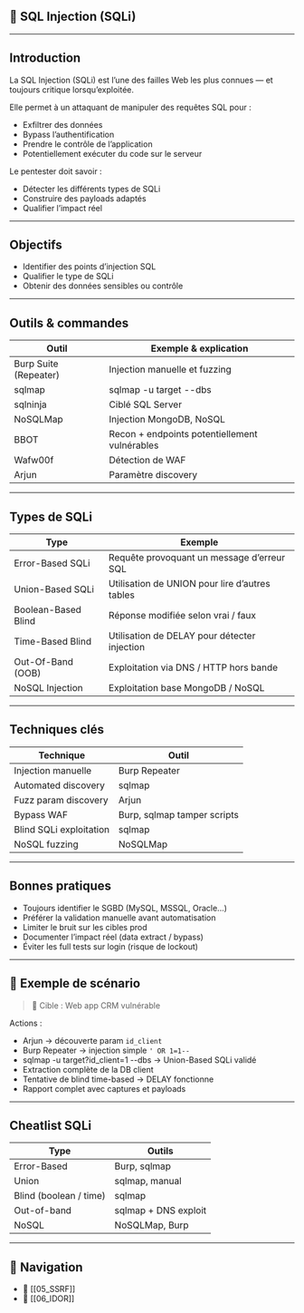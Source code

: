 
## 🐞 SQL Injection (SQLi)

---

## Introduction

La <span class="concept">SQL Injection (SQLi)</span> est l’une des failles Web les plus connues — et toujours critique lorsqu’exploitée.

Elle permet à un attaquant de manipuler des requêtes SQL pour :
- Exfiltrer des données
- Bypass l’authentification
- Prendre le contrôle de l’application
- Potentiellement exécuter du code sur le serveur

Le pentester doit savoir :
- Détecter les différents types de SQLi
- Construire des payloads adaptés
- Qualifier l’impact réel

---

## Objectifs

- <span class="goal">Identifier des points d’injection SQL</span>
- <span class="goal">Qualifier le type de SQLi</span>
- <span class="goal">Obtenir des données sensibles ou contrôle</span>

---

## Outils & commandes

| Outil | Exemple & explication |
|-------|-----------------------|
| <span class="technology">Burp Suite (Repeater)</span> | Injection manuelle et fuzzing |
| <span class="technology">sqlmap</span> | <span class="example">sqlmap -u target --dbs</span> |
| <span class="technology">sqlninja</span> | Ciblé SQL Server |
| <span class="technology">NoSQLMap</span> | Injection MongoDB, NoSQL |
| <span class="technology">BBOT</span> | Recon + endpoints potentiellement vulnérables |
| <span class="technology">Wafw00f</span> | Détection de WAF |
| <span class="technology">Arjun</span> | Paramètre discovery |

---

## Types de SQLi

| Type | Exemple |
|------|---------|
| <span class="concept">Error-Based SQLi</span> | Requête provoquant un message d’erreur SQL |
| <span class="concept">Union-Based SQLi</span> | Utilisation de UNION pour lire d’autres tables |
| <span class="concept">Boolean-Based Blind</span> | Réponse modifiée selon vrai / faux |
| <span class="concept">Time-Based Blind</span> | Utilisation de DELAY pour détecter injection |
| <span class="concept">Out-Of-Band (OOB)</span> | Exploitation via DNS / HTTP hors bande |
| <span class="concept">NoSQL Injection</span> | Exploitation base MongoDB / NoSQL |

---

## Techniques clés

| Technique | Outil |
|-----------|------|
| <span class="concept">Injection manuelle</span> | Burp Repeater |
| <span class="concept">Automated discovery</span> | sqlmap |
| <span class="concept">Fuzz param discovery</span> | Arjun |
| <span class="concept">Bypass WAF</span> | Burp, sqlmap tamper scripts |
| <span class="concept">Blind SQLi exploitation</span> | sqlmap |
| <span class="concept">NoSQL fuzzing</span> | NoSQLMap |

---

## Bonnes pratiques

- <span class="best-practice">Toujours identifier le SGBD (MySQL, MSSQL, Oracle...)</span>
- <span class="best-practice">Préférer la validation manuelle avant automatisation</span>
- <span class="best-practice">Limiter le bruit sur les cibles prod</span>
- <span class="best-practice">Documenter l’impact réel (data extract / bypass)</span>
- <span class="mitigation">Éviter les full tests sur login (risque de lockout)</span>

---

## 🎯 Exemple de scénario

> <span class="note">🐞 Cible :</span> Web app CRM vulnérable

Actions :
- <span class="technology">Arjun</span> → découverte param `id_client`
- <span class="technology">Burp Repeater</span> → injection simple `' OR 1=1--`
- <span class="technology">sqlmap -u target?id_client=1 --dbs</span> → Union-Based SQLi validé
- Extraction complète de la DB client
- Tentative de blind time-based → DELAY fonctionne
- Rapport complet avec captures et payloads

---

## Cheatlist SQLi

| Type | Outils |
|------|--------|
| Error-Based | Burp, sqlmap |
| Union | sqlmap, manual |
| Blind (boolean / time) | sqlmap |
| Out-of-band | sqlmap + DNS exploit |
| NoSQL | NoSQLMap, Burp |

---

## 🚀 Navigation

- 🚀 [[05_SSRF]]
- 🚀 [[06_IDOR]]
